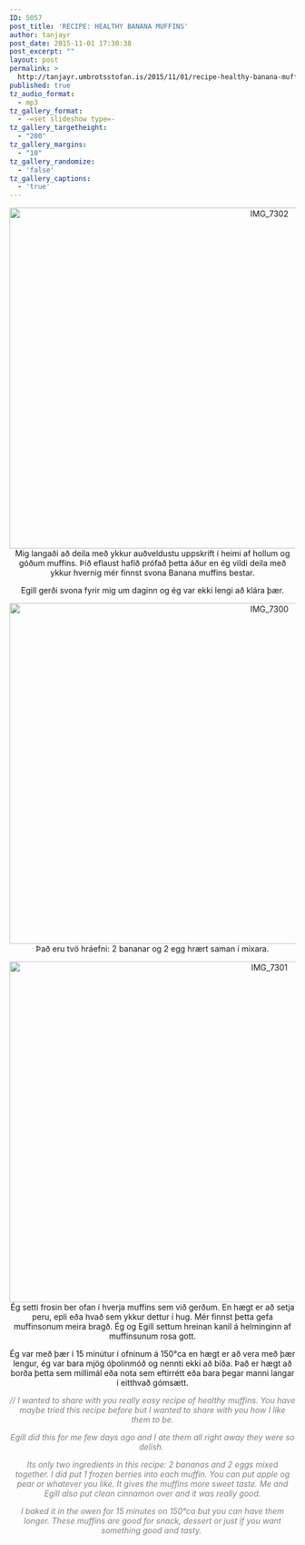```yaml
---
ID: 5057
post_title: 'RECIPE: HEALTHY BANANA MUFFINS'
author: tanjayr
post_date: 2015-11-01 17:30:38
post_excerpt: ""
layout: post
permalink: >
  http://tanjayr.umbrotsstofan.is/2015/11/01/recipe-healthy-banana-muffins/
published: true
tz_audio_format:
  - mp3
tz_gallery_format:
  - -=set slideshow type=-
tz_gallery_targetheight:
  - "200"
tz_gallery_margins:
  - "10"
tz_gallery_randomize:
  - 'false'
tz_gallery_captions:
  - 'true'
---
```

<p style="text-align: center;"><img class="aligncenter size-large wp-image-5060" src="http://www.tanjayr.com/wp-content/uploads/2015/11/IMG_7302-1024x683.jpg" alt="IMG_7302" width="900" height="600" />Mig langaði að deila með ykkur auðveldustu uppskrift í heimi af hollum og góðum muffins. Þið eflaust hafið prófað þetta áður en ég vildi deila með ykkur hvernig mér finnst svona Banana muffins bestar.</p>
<p style="text-align: center;">Egill gerði svona fyrir mig um daginn og ég var ekki lengi að klára þær.</p>
<p style="text-align: center;"><img class="aligncenter size-large wp-image-5058" src="http://www.tanjayr.com/wp-content/uploads/2015/11/IMG_7300-1024x683.jpg" alt="IMG_7300" width="900" height="600" />Það eru tvö hráefni: 2 bananar og 2 egg hrært saman í mixara.</p>
<p style="text-align: center;"><img class="aligncenter size-large wp-image-5059" src="http://www.tanjayr.com/wp-content/uploads/2015/11/IMG_7301-1024x683.jpg" alt="IMG_7301" width="900" height="600" />Ég setti frosin ber ofan í hverja muffins sem við gerðum. En hægt er að setja peru, epli eða hvað sem ykkur dettur í hug. Mér finnst þetta gefa muffinsonum meira bragð. Ég og Egill settum hreinan kanil á helminginn af muffinsunum rosa gott.</p>
<p style="text-align: center;">Ég var með þær í 15 mínútur í ofninum á 150°ca en hægt er að vera með þær lengur, ég var bara mjög óþolinmóð og nennti ekki að bíða. Það er hægt að borða þetta sem millimál eða nota sem eftirrétt eða bara þegar manni langar í eitthvað gómsætt.</p>
<p style="text-align: center;"><em><span style="color: #808080;">// I wanted to share with you really easy recipe of healthy muffins. You have maybe tried this recipe before but I wanted to share with you how I like them to be.</span></em></p>
<p style="text-align: center;"><em><span style="color: #808080;">Egill did this for me few days ago and I ate them all right away they were so delish. </span></em></p>
<p style="text-align: center;"><em><span style="color: #808080;">Its only two ingredients in this recipe: 2 bananas and 2 eggs mixed together. I did put 1 frozen berries into each muffin. You can put apple og pear or whatever you like. It gives the muffins more sweet taste. Me and Egill also put clean cinnamon over and it was really good.</span></em></p>
<p style="text-align: center;"><em><span style="color: #808080;">I baked it in the owen for 15 minutes on 150°ca but you can have them longer. These muffins are good for snack, dessert or just if you want something good and tasty. </span></em></p>